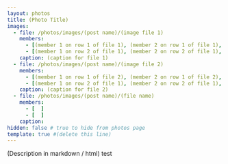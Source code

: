 ```yaml
---
layout: photos
title: (Photo Title)
images:
  - file: /photos/images/(post name)/(image file 1)
    members: 
      - [(member 1 on row 1 of file 1), (member 2 on row 1 of file 1), ...] #(from left to right)
      - [(member 1 on row 2 of file 1), (member 2 on row 2 of file 1), ...] #(from top to bottom)
    caption: (caption for file 1)
  - file: /photos/images/(post name)/(image file 2)
    members: 
      - [(member 1 on row 1 of file 2), (member 2 on row 1 of file 2), ...]
      - [(member 1 on row 2 of file 1), (member 2 on row 2 of file 1), ...]
    caption: (caption for file 2)
  - file: /photos/images/(post name)/(file name)
    members: 
      - [  ]
      - [  ]
    caption: 
hidden: false # true to hide from photos page
template: true #(delete this line)
---
```


(Description in markdown / html) test